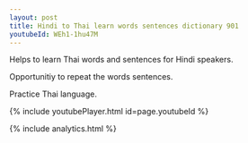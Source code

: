 ```yaml
---
layout: post
title: Hindi to Thai learn words sentences dictionary 901 
youtubeId: WEh1-1hu47M
---
```

 
 
Helps to learn Thai words and sentences for Hindi speakers.

Opportunitiy to repeat the words sentences. 

Practice Thai language. 
 
{% include youtubePlayer.html id=page.youtubeId %}
 
 
{% include analytics.html %}